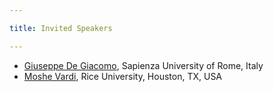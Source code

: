 ```yaml
---

title: Invited Speakers

---
```



<ul role="list">
    <!-- <li><a href="https://www.cs.umd.edu/people/wcleavel">Rance Cleaveland</a>, University of Maryland, USA </li>-->
    <li> <a href="http://www.diag.uniroma1.it//degiacom/">Giuseppe De Giacomo</a>, Sapienza University of Rome, Italy </li>    
  <!--  <li><a href="https://www.cs.toronto.edu/~sheila/">Shiela A. Mcilraith</a>, University of Toronto, Canada </li>
    <li><a href="https://www.unibz.it/it/faculties/computer-science/academic-staff/person/31326-marco-montali">Marco Montali</a>, University of Bolzano, Italy </li>
    <li><a href="https://www.engineering.iastate.edu/people/profile/kyrozier/">Kristin Y. Rozier</a>, Iowa State University, USA </li>
    <li><a href="https://www.ae.utexas.edu/people/faculty/faculty-directory/topcu">Ufuk Topcu</a>, University of Texas at Austin, TX, USA </li>  
-->
<li><a href="https://www.cs.rice.edu/~vardi/">Moshe Vardi</a>, Rice University, Houston, TX, USA </li>
</ul>


